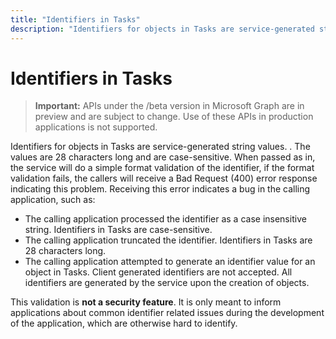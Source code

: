 ---title: "Identifiers in Tasks"description: "Identifiers for objects in Tasks are service-generated string values. . The values are 28 characters long and are case-sensitive. When passed as in, the service will do a simple format validation of the identifier, if the format validation fails, the callers will receive a Bad Request (400) error response indicating this problem. Receiving this error indicates a bug in the calling application, such as:"---# Identifiers in Tasks

> **Important:** APIs under the /beta version in Microsoft Graph are in preview and are subject to change. Use of these APIs in production applications is not supported.

Identifiers for objects in Tasks are service-generated string values. . The values are 28 characters long and are case-sensitive. When passed as in, the service will do a simple format validation of the identifier, if the format validation fails, the callers will receive a Bad Request (400) error response indicating this problem. Receiving this error indicates a bug in the calling application, such as:

- The calling application processed the identifier as a case insensitive string. Identifiers in Tasks are case-sensitive.
- The calling application truncated the identifier. Identifiers in Tasks are 28 characters long.
- The calling application attempted to generate an identifier value for an object in Tasks. Client generated identifiers are not accepted. All identifiers are generated by the service upon the creation of objects.

This validation is **not a security feature**. It is only meant to inform applications about common identifier related issues during the development of the application, which are otherwise hard to identify.